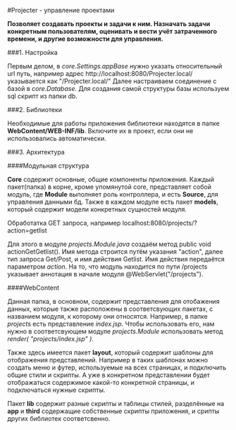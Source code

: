 #Projecter -  управление проектами

__Позволяет создавать проекты и задачи к ним.  Назначать задачи конкретным пользователям, оценивать и вести учёт затраченного времени, и другие возможности для управления.__

###1. Настройка 

Первым делом, в _core.Settings.appBase_ нужно указать относительный url путь, например адрес http://localhost:8080/Projecter.local/ указывается как "/Projecter.local/"
Далее настраиваем соединение с базой в _core.Database_. Для создания самой структуры базы используем sql скрипт из папки db.


###2. Библиотеки

Необходимые для работы приложения библиотеки находятся в папке __WebContent/WEB-INF/lib__. Включите их в проект, если они не использовались автоматически.

###3. Архитектура 

####Модульная структура

__Core__ содержит основные, общие компоненты приложения.
Каждый пакет(папка) в корне, кроме упомянутой core,  представляет собой модуль, где __Module__ выполняет роль контроллера, и есть __Source__, для управления данными бд. 
Также в каждом модуле есть пакет __models__, который содержит модели конкретных сущностей модуля.

Обработатка GET запроса, например localhost:8080/projects/?action=getlist

Для этого в модуле _projects.Module.java_  создаём метод public void actionGetGetlist(). Имя метода строится путём указания "action", далее тип запроса Get/Post, и имя действия Getlist. Имя действия передаётся параметром _action_.
На то, что модуль находится по пути /projects указывает аннотация в начале модуля @WebServlet("/projects"). 

####WebContent

Данная папка, в основном, содержит представления для отобажения данных, которые также расположены в соответсвующих пакетах, с названием модуля, к которому они относятся. Например, в папке _projects_ есть представление _index.jsp_. Чтобы использовать его, нам нужно в соответсвующем модуле _projects.Module_ использовать метод _render( "projects/index.jsp" )_.

Также здесь имеется пакет  __layout__, который содержит шаблоны для отображения представлений. Например в таких шаблонах можно создать меню и футер, используемые на всех страницах, и подключить общие стили и скрипты. А уже в конкретном представлении будет отображаться содержимое какой-то конкретной страницы, и подключаться нужные скрипты.

Пакет __lib__ содержит разные скрипты и таблицы стилей, разделённые на __app__ и __third__ содержащие собственные скрипты приложения, и срипты других библиотек соответсвенно.



